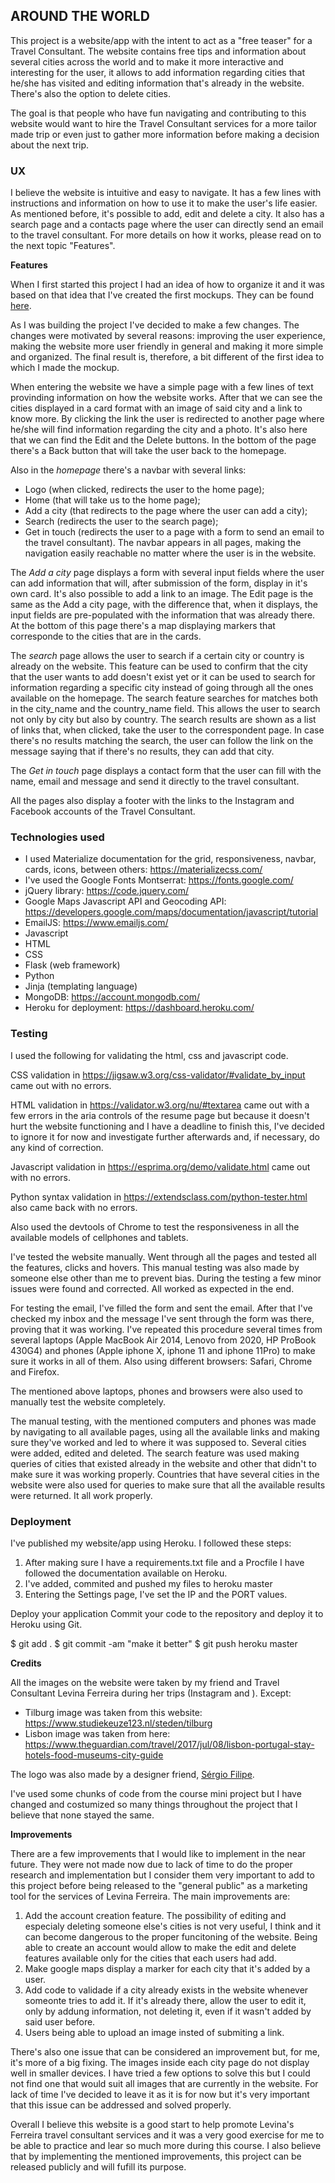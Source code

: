 ## **AROUND THE WORLD**

This project is a website/app with the intent to act as a "free teaser" for a Travel Consultant. The website contains free tips and information about several cities across the world and to make it more interactive and interesting for the user, it allows to add information regarding cities that he/she has visited and editing information that's already in the website. There's also the option to delete cities.

The goal is that people who have fun navigating and contributing to this website would want to hire the Travel Consultant services for a more tailor made trip or even just to gather more information before making a decision about the next trip.


### **UX**

I believe the website is intuitive and easy to navigate. It has a few lines with instructions and information on how to use it to make the user's life easier. As mentioned before, it's possible to add, edit and delete a city. It also has a search page and a contacts page where the user can directly send an email to the travel consultant. For more details on how it works, please read on to the next topic "Features".


**Features**

When I first started this project I had an idea of how to organize it and it was based on that idea that I've created the first mockups. They can be found [here](https://www.dropbox.com/sh/ukmbb1fsrfvrf1g/AADSyrqA_N_bsEV41YFGrej6a?dl=0).

As I was building the project I've decided to make a few changes. The changes were motivated by several reasons: improving the user experience, making the website more user friendly in general and making it more simple and organized. The final result is, therefore, a bit different of the first idea to which I made the mockup.

When entering the website we have a simple page with a few lines of text provinding information on how the website works. After that we can see the cities displayed in a card format with an image of said city and a link to know more. By clicking the link the user is redirected to another page where he/she will find information regarding the city and a photo. It's also here that we can find the Edit and the Delete buttons. In the bottom of the page there's a Back button that will take the user back to the homepage.

Also in the *homepage* there's a navbar with several links: 
- Logo (when clicked, redirects the user to the home page);
- Home (that will take us to the home page); 
- Add a city (that redirects to the page where the user can add a city);
- Search (redirects the user to the search page);
- Get in touch (redirects the user to a page with a form to send an email to the travel consultant).
The navbar appears in all pages, making the navigation easily reachable no matter where the user is in the website.

The *Add a city* page displays a form with several input fields where the user can add information that will, after submission of the form, display in it's own card. It's also possible to add a link to an image. The Edit page is the same as the Add a city page, with the difference that, when it displays, the input fields are pre-populated with the information that was already there. At the bottom of this page there's a map displaying markers that corresponde to the cities that are in the cards.

The *search* page allows the user to search if a certain city or country is already on the website. This feature can be used to confirm that the city that the user wants to add doesn't exist yet or it can be used to search for information regarding a specific city instead of going through all the ones available on the homepage. The search feature searches for matches both in the city_name and the country_name field. This allows the user to search not only by city but also by country.
The search results are shown as a list of links that, when clicked, take the user to the correspondent page. In case there's no results matching the search, the user can follow the link on the message saying that if there's no results, they can add that city.

The *Get in touch* page displays a contact form that the user can fill with the name, email and message and send it directly to the travel consultant.

All the pages also display a footer with the links to the Instagram and Facebook accounts of the Travel Consultant.


### **Technologies used**


- I used Materialize documentation for the grid, responsiveness, navbar, cards, icons, between others: https://materializecss.com/
- I've used the Google Fonts Montserrat: https://fonts.google.com/
- jQuery library: https://code.jquery.com/
- Google Maps Javascript API and Geocoding API: https://developers.google.com/maps/documentation/javascript/tutorial
- EmailJS: https://www.emailjs.com/
- Javascript
- HTML
- CSS
- Flask (web framework)
- Python
- Jinja (templating language)
- MongoDB: https://account.mongodb.com/
- Heroku for deployment: https://dashboard.heroku.com/


### **Testing**

I used the following for validating the html, css and javascript code.

CSS validation in https://jigsaw.w3.org/css-validator/#validate_by_input came out with no errors.

HTML validation in https://validator.w3.org/nu/#textarea came out with a few errors in the aria controls of the resume page but because it doesn't hurt the website functioning and I have a deadline to finish this, I've decided to ignore it for now and investigate further afterwards and, if necessary, do any kind of correction.

Javascript validation in https://esprima.org/demo/validate.html came out with no errors.

Python syntax validation in https://extendsclass.com/python-tester.html also came back with no errors.

Also used the devtools of Chrome to test the responsiveness in all the available models of cellphones and tablets.

I've tested the website manually. Went through all the pages and tested all the features, clicks and hovers. This manual testing was also made by someone else other than me to prevent bias. During the testing a few minor issues were found and corrected. All worked as expected in the end.

For testing the email, I've filled the form and sent the email. After that I've checked my inbox and the message I've sent through the form was there, proving that it was working. I've repeated this procedure several times from several laptops (Apple MacBook Air 2014, Lenovo from 2020, HP ProBook 430G4) and phones (Apple iphone X, iphone 11 and iphone 11Pro) to make sure it works in all of them. Also using different browsers: Safari, Chrome and Firefox.

The mentioned above laptops, phones and browsers were also used to manually test the website completely.

The manual testing, with the mentioned computers and phones was made by navigating to all available pages, using all the available links and making sure they've worked and led to where it was supposed to. Several cities were added, edited and deleted. The search feature was used making queries of cities that existed already in the website and other that didn't to make sure it was working properly. Countries that have several cities in the website were also used for queries to make sure that all the available results were returned. It all work properly.


### **Deployment**

I've published my website/app using Heroku. I followed these steps:

1. After making sure I have a requirements.txt file and a Procfile I have followed the documentation available on Heroku.
2. I've added, commited and pushed my files to heroku master
3. Entering the Settings page, I've set the IP and the PORT values.

Deploy your application
Commit your code to the repository and deploy it to Heroku using Git.

$ git add .
$ git commit -am "make it better"
$ git push heroku master


**Credits**

All the images on the website were taken by my friend and Travel Consultant Levina Ferreira during her trips (Instagram and ). Except:

- Tilburg image was taken from this website: https://www.studiekeuze123.nl/steden/tilburg
- Lisbon image was taken from here: https://www.theguardian.com/travel/2017/jul/08/lisbon-portugal-stay-hotels-food-museums-city-guide

The logo was also made by a designer friend, [Sérgio Filipe](https://www.linkedin.com/in/sergiofilipe/).

I've used some chunks of code from the course mini project but I have changed and costumized so many things throughout the project that I believe that none stayed the same.


**Improvements**

There are a few improvements that I would like to implement in the near future. They were not made now due to lack of time to do the proper research and implementation but I consider them very important to add to this project before being released to the "general public" as a marketing tool for the services of Levina Ferreira. The main improvements are:

1. Add the account creation feature. The possibility of editing and especialy deleting someone else's cities is not very useful, I think and it can become dangerous to the proper funcitoning of the website. Being able to create an account would allow to make the edit and delete features available only for the cities that each users had add.
2. Make google maps display a marker for each city that it's added by a user.
3. Add code to validade if a city already exists in the website whenever someonte tries to add it. If it's already there, allow the user to edit it, only by addung information, not deleting it, even if it wasn't added by said user before.
4. Users being able to upload an image insted of submiting a link.

There's also one issue that can be considered an improvement but, for me, it's more of a big fixing. The images inside each city page do not display well in smaller devices. I have tried a few options to solve this but I could not find one that would suit all images that are currently in the website. For lack of time I've decided to leave it as it is for now but it's very important that this issue can be addressed and solved properly.

Overall I believe this website is a good start to help promote Levina's Ferreira travel consultant services and it was a very good exercise for me to be able to practice and lear so much more during this course. I also believe that by implementing the mentioned improvements, this project can be released publicly and will fufill its purpose.